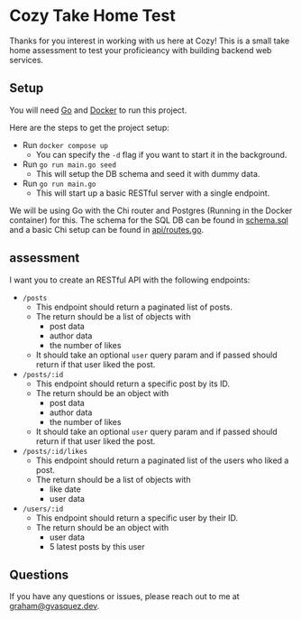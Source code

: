 # Cozy Take Home Test

Thanks for you interest in working with us here at Cozy! This 
is a small take home assessment to test your proficieancy with 
building backend web services.

## Setup

You will need [Go](https://go.dev/) and [Docker](https://www.docker.com/) to run this project.

Here are the steps to get the project setup:
- Run `docker compose up`
  - You can specify the `-d` flag if you want to start it in the background.
- Run `go run main.go seed`
  - This will setup the DB schema and seed it with dummy data.
- Run `go run main.go`
  - This will start up a basic RESTful server with a single endpoint.

We will be using Go with the Chi router and 
Postgres (Running in the Docker container) for this. The schema 
for the SQL DB can be found in [schema.sql](./sql/schema.sql) and 
a basic Chi setup can be found in [api/routes.go](./api/routes.go). 

## assessment

I want you to create an RESTful API with the following endpoints:

- `/posts`
  - This endpoint should return a paginated list of posts.
  - The return should be a list of objects with
    - post data
    - author data
    - the number of likes
  - It should take an optional `user` query param and if passed should return
    if that user liked the post.
- `/posts/:id`
  - This endpoint should return a specific post by its ID.
  - The return should be an object with
    - post data
    - author data
    - the number of likes
  - It should take an optional `user` query param and if passed should return
    if that user liked the post.
- `/posts/:id/likes`
  - This endpoint should return a paginated list of the users who liked a post.
  - The return should be a list of objects with
    - like date
    - user data
- `/users/:id`
  - This endpoint should return a specific user by their ID.
  - The return should be an object with
    - user data
    - 5 latest posts by this user

## Questions

If you have any questions or issues, please reach out to me at [graham@gvasquez.dev](mailto:graham@gvasquez.dev).
